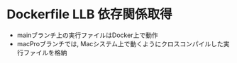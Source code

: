 # Dockerfile LLB 依存関係取得
- mainブランチ上の実行ファイルはDocker上で動作
- macProブランチでは, Macシステム上で動くようにクロスコンパイルした実行ファイルを格納
